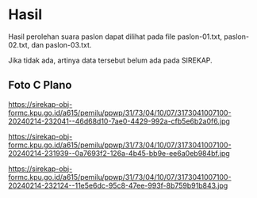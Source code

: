 # Hasil

Hasil perolehan suara paslon dapat dilihat pada file paslon-01.txt, paslon-02.txt, dan paslon-03.txt.

Jika tidak ada, artinya data tersebut belum ada pada SIREKAP.

## Foto C Plano

https://sirekap-obj-formc.kpu.go.id/a615/pemilu/ppwp/31/73/04/10/07/3173041007100-20240214-232041--46d68d10-7ae0-4429-992a-cfb5e6b2a0f6.jpg

https://sirekap-obj-formc.kpu.go.id/a615/pemilu/ppwp/31/73/04/10/07/3173041007100-20240214-231939--0a7693f2-126a-4b45-bb9e-ee6a0eb984bf.jpg

https://sirekap-obj-formc.kpu.go.id/a615/pemilu/ppwp/31/73/04/10/07/3173041007100-20240214-232124--11e5e6dc-95c8-47ee-993f-8b759b91b843.jpg
